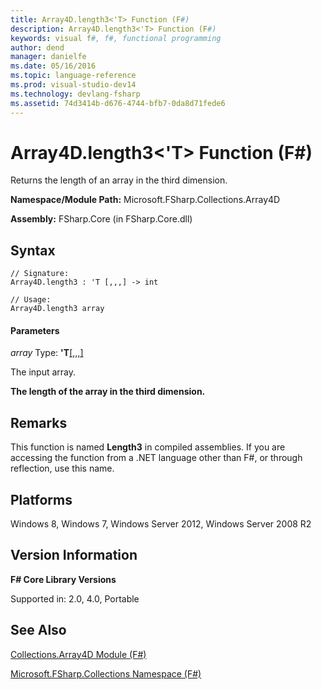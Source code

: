 ```yaml
---
title: Array4D.length3<'T> Function (F#)
description: Array4D.length3<'T> Function (F#)
keywords: visual f#, f#, functional programming
author: dend
manager: danielfe
ms.date: 05/16/2016
ms.topic: language-reference
ms.prod: visual-studio-dev14
ms.technology: devlang-fsharp
ms.assetid: 74d3414b-d676-4744-bfb7-0da8d71fede6 
---
```


# Array4D.length3<'T> Function (F#)

Returns the length of an array in the third dimension.

**Namespace/Module Path:** Microsoft.FSharp.Collections.Array4D

**Assembly:** FSharp.Core (in FSharp.Core.dll)


## Syntax

```
// Signature:
Array4D.length3 : 'T [,,,] -> int

// Usage:
Array4D.length3 array
```

#### Parameters
*array*
Type: **'T**[[,,,]](https://msdn.microsoft.com/library/e957316d-b2e0-4f04-ac4c-426d4f38a968)


The input array.



**The length of the array in the third dimension.**
## Remarks
This function is named **Length3** in compiled assemblies. If you are accessing the function from a .NET language other than F#, or through reflection, use this name.


## Platforms
Windows 8, Windows 7, Windows Server 2012, Windows Server 2008 R2


## Version Information
**F# Core Library Versions**

Supported in: 2.0, 4.0, Portable




## See Also
[Collections.Array4D Module &#40;F&#35;&#41;](Collections.Array4D-Module-%5BFSharp%5D.md)

[Microsoft.FSharp.Collections Namespace &#40;F&#35;&#41;](Microsoft.FSharp.Collections-Namespace-%5BFSharp%5D.md)

